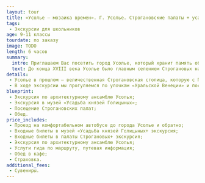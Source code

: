 ```yaml
---
layout: tour
title: «Усолье – мозаика времен». Г. Усолье. Строгановские палаты + усадьба Голицыных
tags:
 - Экскурсии для школьников
age: 9-11 классы
tourdate: по заказу
image: TODO
length: 6 часов
summary:
  intro: Приглашаем Вас посетить город Усолье, который хранит память об известном роде Строгановых.
  text: До конца XVIII века Усолье было главным селением Строгановых на Каме. В 1895 г. здесь насчитывалось 40 соляных варниц, на которых работали до 800 человек. В Старом Усолье, на одном из островов, сосредоточены основные и наиболее ценные памятники архитектуры – федерального и регионального значения – всего более сорока.  Здесь находится Строгановский архитектурный ансамбль XVII-XIX вв.
details:
 - Усолье в прошлом – величественная Строгановская столица, которую с Петербургом и с Венецией объединяет единство архитектуры и и водного пространства. Поэтому поговорка «Усолье град – Петербургу брат» совсем не случайна.
 - В ходе экскурсии мы прогуляемся по улочкам «Уральской Венеции» и посетим музей «Усадьба князей Голицыных». В музее сохранились настоящие интерьеры усадьбы, которые воссоздают атмосферу того времени и рассказывают об истории и культуре с. Новое Усолье.
blueprint:
 - Экскурсия по архитектурному ансамблю Усолья;
 - Экскурсия в музей «Усадьба князей Голицыных»;
 - Посещение Строгановских палат;
 - Обед.
price_includes:
 - Проезд на комфортабельном автобусе до города Усолье и обратно;
 - Входные билеты в музей «Усадьба князей Голицыных+ экскурсия;
 - Входные билеты в палаты Строгановых+ экскурсия;
 - Экскурсия по архитектурному ансамблю Усолья;
 - Услуги гида по маршруту, путевая информация;
 - Обед в кафе;
 - Страховка.
additional_fees:
 - Сувениры.
---
```

